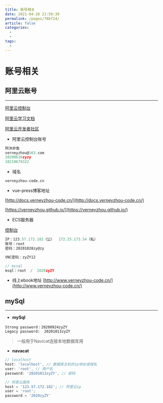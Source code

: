 ```yaml
---
title: 账号相关
date: 2021-04-26 21:59:39
permalink: /pages/78bf24/
article: false
categories:
  - 
  - 
tags:
  - 
---
```



# 账号相关


## 阿里云账号
---


[阿里云控制台](https://homenew.console.aliyun.com/)

[阿里云学习文档](https://help.aliyun.com/learn/learningpath)

[阿里云开发者社区](https://developer.aliyun.com/)

- 阿里云控制台账号
``` js
阿沐非鱼
verneyzhou@163.com
20200616zyzy
18210679322
```

- 域名

`verneyzhou-code.cn`

- vue-press博客地址

[http://docs.verneyzhou-code.cn/](http://docs.verneyzhou-code.cn/)

[https://verneyzhou.github.io/](https://verneyzhou.github.io/)

- ECS服务器

[控制台](https://ecs.console.aliyun.com/#/server/region/cn-beijing)
``` js
IP：123.57.172.182（公）  172.25.173.54（私）
账号：root
密码：20201028zy@zy

VNC密码：zyZY12

// mysql
msql：root  /  2020zyZY
```



- 线上ebook地址
[http://www.verneyzhou-code.cn/](http://www.verneyzhou-code.cn/)



## mySql
---
- __mySql__
```
Strong password：20200924zyZY
Legacy password:  20201013zyZY
```
> 一般用于Navicat连接本地数据库用


- __navacat__

``` js
// localhost
host: 'localhost', // 数据库主机的ip地址或域名
user: 'root', // 用户名
password: '20201013zyZY', // 密码

// 阿里云服务
host = '123.57.172.182'; // 阿里云ip
user = 'root';
password = '2020zyZY'
```






<fix-link label="Back" href="/project/vue-node-admin/"></fix-link>
